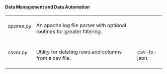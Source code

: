 <h4> Data Management and Data Automation </h4>

<table>
  <tr>
    <td><h6> aparse.py </h6></td> 
    <td>An apache log file parser with optional routines for greater filtering.</td>
  </tr>
  <tr>
    <td><h6>csvm.py</h6></td>
    <td>Utility for deleting rows and columns from a csv file.</td>
    <td>csv-to-json.</td> 
  </tr>
</p>
